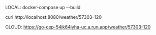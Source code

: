 LOCAL: docker-compose up --build

curl http://localhost:8080/weather/57303-120

CLOUD: https://go-cep-54jk64iyha-uc.a.run.app/weather/57303-120
